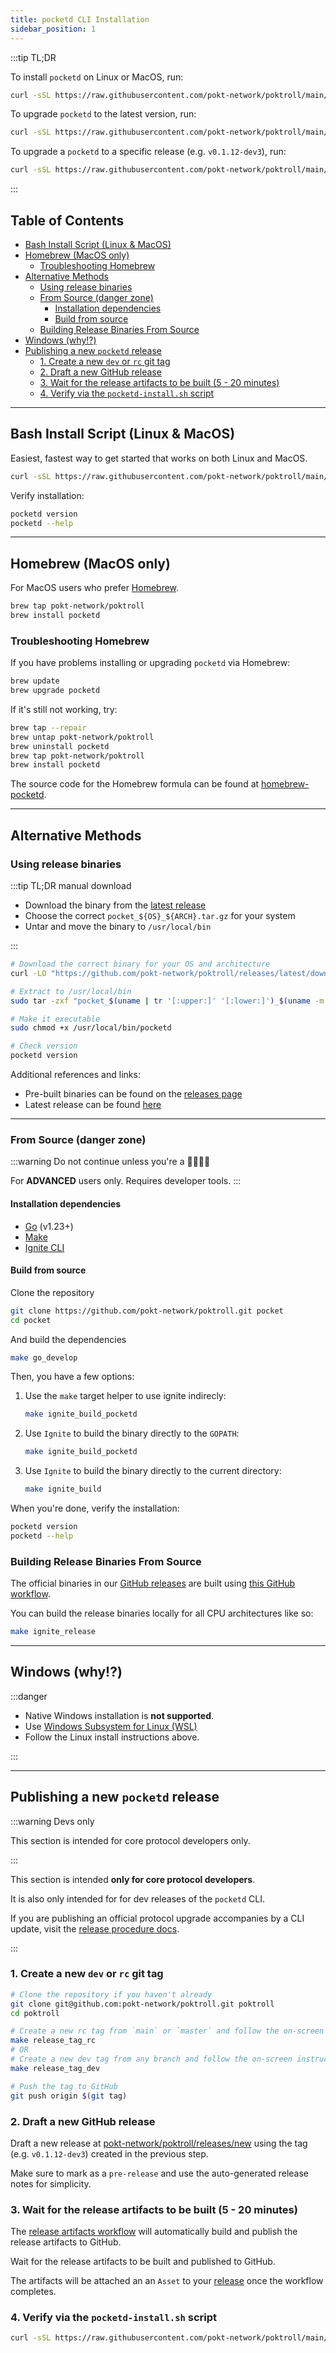 ```yaml
---
title: pocketd CLI Installation
sidebar_position: 1
---
```


:::tip TL;DR

To install `pocketd` on Linux or MacOS, run:

```bash
curl -sSL https://raw.githubusercontent.com/pokt-network/poktroll/main/tools/scripts/pocketd-install.sh | bash
```

To upgrade `pocketd` to the latest version, run:

```bash
curl -sSL https://raw.githubusercontent.com/pokt-network/poktroll/main/tools/scripts/pocketd-install.sh | bash -s -- --upgrade
```

To upgrade a `pocketd` to a specific release (e.g. `v0.1.12-dev3`), run:

```bash
curl -sSL https://raw.githubusercontent.com/pokt-network/poktroll/main/tools/scripts/pocketd-install.sh | bash -s -- --tag v0.1.12-dev3 --upgrade
```

:::

## Table of Contents <!-- omit in toc -->

- [Bash Install Script (Linux \& MacOS)](#bash-install-script-linux--macos)
- [Homebrew (MacOS only)](#homebrew-macos-only)
  - [Troubleshooting Homebrew](#troubleshooting-homebrew)
- [Alternative Methods](#alternative-methods)
  - [Using release binaries](#using-release-binaries)
  - [From Source (danger zone)](#from-source-danger-zone)
    - [Installation dependencies](#installation-dependencies)
    - [Build from source](#build-from-source)
  - [Building Release Binaries From Source](#building-release-binaries-from-source)
- [Windows (why!?)](#windows-why)
- [Publishing a new `pocketd` release](#publishing-a-new-pocketd-release)
  - [1. Create a new `dev` or `rc` git tag](#1-create-a-new-dev-or-rc-git-tag)
  - [2. Draft a new GitHub release](#2-draft-a-new-github-release)
  - [3. Wait for the release artifacts to be built (5 - 20 minutes)](#3-wait-for-the-release-artifacts-to-be-built-5---20-minutes)
  - [4. Verify via the `pocketd-install.sh` script](#4-verify-via-the-pocketd-installsh-script)

---

## Bash Install Script (Linux & MacOS)

Easiest, fastest way to get started that works on both Linux and MacOS.

```bash
curl -sSL https://raw.githubusercontent.com/pokt-network/poktroll/main/tools/scripts/pocketd-install.sh | bash
```

Verify installation:

```bash
pocketd version
pocketd --help
```

---

## Homebrew (MacOS only)

For MacOS users who prefer [Homebrew](https://brew.sh/).

```bash
brew tap pokt-network/poktroll
brew install pocketd
```

### Troubleshooting Homebrew

If you have problems installing or upgrading `pocketd` via Homebrew:

```bash
brew update
brew upgrade pocketd
```

If it's still not working, try:

```bash
brew tap --repair
brew untap pokt-network/poktroll
brew uninstall pocketd
brew tap pokt-network/poktroll
brew install pocketd
```

The source code for the Homebrew formula can be found at [homebrew-pocketd](https://github.com/pokt-network/homebrew-pocketd).

---

## Alternative Methods

### Using release binaries

:::tip TL;DR manual download

- Download the binary from the [latest release](https://github.com/pokt-network/poktroll/releases/latest)
- Choose the correct `pocket_${OS}_${ARCH}.tar.gz` for your system
- Untar and move the binary to `/usr/local/bin`

:::

```bash
# Download the correct binary for your OS and architecture
curl -LO "https://github.com/pokt-network/poktroll/releases/latest/download/pocket_$(uname | tr '[:upper:]' '[:lower:]')_$(uname -m | sed 's/x86_64/amd64/;s/aarch64/arm64/').tar.gz"

# Extract to /usr/local/bin
sudo tar -zxf "pocket_$(uname | tr '[:upper:]' '[:lower:]')_$(uname -m | sed 's/x86_64/amd64/;s/aarch64/arm64/').tar.gz" -C /usr/local/bin

# Make it executable
sudo chmod +x /usr/local/bin/pocketd

# Check version
pocketd version
```

Additional references and links:

- Pre-built binaries can be found on the [releases page](https://github.com/pokt-network/poktroll/releases)
- Latest release can be found [here](https://github.com/pokt-network/poktroll/releases/latest)

---

### From Source (danger zone)

:::warning
Do not continue unless you're a 🚀👨‍💻💎

For **ADVANCED** users only. Requires developer tools.
:::

#### Installation dependencies

- [Go](https://go.dev/doc/install) (v1.23+)
- [Make](https://www.gnu.org/software/make/)
- [Ignite CLI](https://docs.ignite.com/welcome/install)

#### Build from source

Clone the repository

```bash
git clone https://github.com/pokt-network/poktroll.git pocket
cd pocket
```

And build the dependencies

```bash
make go_develop
```

Then, you have a few options:

1. Use the `make` target helper to use ignite indirecly:

   ```bash
   make ignite_build_pocketd
   ```

2. Use `Ignite` to build the binary directly to the `GOPATH`:

   ```bash
   make ignite_build_pocketd
   ```

3. Use `Ignite` to build the binary directly to the current directory:

   ```bash
   make ignite_build
   ```

When you're done, verify the installation:

```bash
pocketd version
pocketd --help
```

### Building Release Binaries From Source

The official binaries in our [GitHub releases](https://github.com/pokt-network/poktroll/releases)
are built using [this GitHub workflow](https://github.com/pokt-network/poktroll/actions/workflows/release-artifacts.yml).

You can build the release binaries locally for all CPU architectures like so:

```bash
make ignite_release
```

---

## Windows (why!?)

:::danger

- Native Windows installation is **not supported**.
- Use [Windows Subsystem for Linux (WSL)](https://docs.microsoft.com/en-us/windows/wsl/install)
- Follow the Linux install instructions above.

:::

---

## Publishing a new `pocketd` release

:::warning Devs only

This section is intended for core protocol developers only.

:::

This section is intended **only for core protocol developers**.

It is also only intended for for dev releases of the `pocketd` CLI.

If you are publishing an official protocol upgrade accompanies by a CLI update, visit the [release procedure docs](../../4_develop/upgrades/2_upgrade_preparation.md).

:::

### 1. Create a new `dev` or `rc` git tag

```bash
# Clone the repository if you haven't already
git clone git@github.com:pokt-network/poktroll.git poktroll
cd poktroll

# Create a new rc tag from `main` or `master` and follow the on-screen instructions
make release_tag_rc
# OR
# Create a new dev tag from any branch and follow the on-screen instructions
make release_tag_dev

# Push the tag to GitHub
git push origin $(git tag)
```

### 2. Draft a new GitHub release

Draft a new release at [pokt-network/poktroll/releases/new](https://github.com/pokt-network/poktroll/releases/new) using the tag (e.g. `v0.1.12-dev3`) created in the previous step.

Make sure to mark as a `pre-release` and use the auto-generated release notes for simplicity.

### 3. Wait for the release artifacts to be built (5 - 20 minutes)

The [release artifacts workflow](https://github.com/pokt-network/poktroll/actions/workflows/release-artifacts.yml) will automatically build and publish the release artifacts to GitHub.

Wait for the release artifacts to be built and published to GitHub.

The artifacts will be attached an an `Asset` to your [release](https://github.com/pokt-network/poktroll/releases) once the workflow completes.

### 4. Verify via the `pocketd-install.sh` script

```bash
curl -sSL https://raw.githubusercontent.com/pokt-network/poktroll/main/tools/scripts/pocketd-install.sh | bash -s -- --tag v0.1.12-dev3 --upgrade
```
